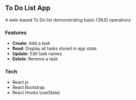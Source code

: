 ## To Do List App
A web-based To Do list demonstrating basic CRUD operations

### Features
- **Create**: Add a task
- **Read**: Display all tasks stored in app state
- **Update**: Edit task names
- **Delete**: Remove a task

### Tech
- React.js
- React Bootstrap
- React Hooks (useState)